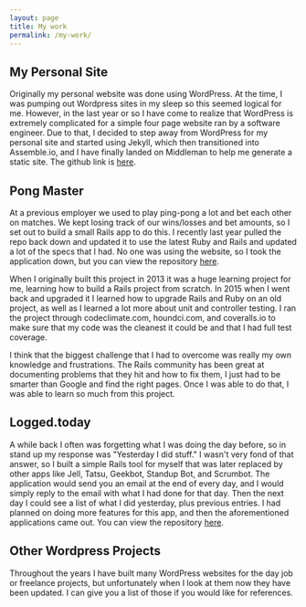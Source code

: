 ```yaml
---
layout: page
title: My work
permalink: /my-work/
---
```


## My Personal Site

Originally my personal website was done using WordPress. At the time, I was pumping out Wordpress sites in my sleep so this seemed logical for me. However, in the last year or so I have come to realize that WordPress is extremely complicated for a simple four page website ran by a software engineer. Due to that, I decided to step away from WordPress for my personal site and started using Jekyll, which then transitioned into Assemble.io, and I have finally landed on Middleman to help me generate a static site. The github link is [here](https://github.com/benniemosher/me).

## Pong Master

At a previous employer we used to play ping-pong a lot and bet each other on matches. We kept losing track of our wins/losses and bet amounts, so I set out to build a small Rails app to do this. I recently last year pulled the repo back down and updated it to use the latest Ruby and Rails and updated a lot of the specs that I had. No one was using the website, so I took the application down, but you can view the repository [here](https://github.com/benniemosher/pong-master).

When I originally built this project in 2013 it was a huge learning project for me, learning how to build a Rails project from scratch. In 2015 when I went back and upgraded it I learned how to upgrade Rails and Ruby on an old project, as well as I learned a lot more about unit and controller testing. I ran the project through codeclimate.com, houndci.com, and coveralls.io to make sure that my code was the cleanest it could be and that I had full test coverage.

I think that the biggest challenge that I had to overcome was really my own knowledge and frustrations. The Rails community has been great at documenting problems that they hit and how to fix them, I just had to be smarter than Google and find the right pages. Once I was able to do that, I was able to learn so much from this project.

## Logged.today

A while back I often was forgetting what I was doing the day before, so in stand up my response was "Yesterday I did stuff." I wasn't very fond of that answer, so I built a simple Rails tool for myself that was later replaced by other apps like Jell, Tatsu, Geekbot, Standup Bot, and Scrumbot. The application would send you an email at the end of every day, and I would simply reply to the email with what I had done for that day. Then the next day I could see a list of what I did yesterday, plus previous entries. I had planned on doing more features for this app, and then the aforementioned applications came out. You can view the repository [here](https://github.com/benniemosher/logged.today).

## Other Wordpress Projects

Throughout the years I have built many WordPress websites for the day job or freelance projects, but unfortunately when I look at them now they have been updated. I can give you a list of those if you would like for references.
